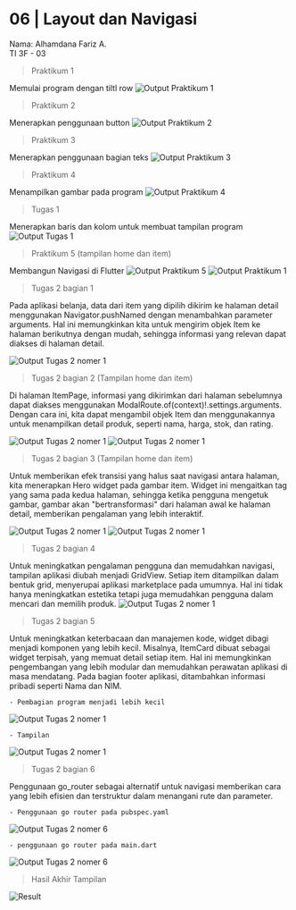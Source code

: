 # 06 | Layout dan Navigasi
Nama: Alhamdana Fariz A.\
TI 3F - 03

> Praktikum 1

Memulai program dengan tiltl row
![Output Praktikum 1](assets/p1.png)

> Praktikum 2

Menerapkan penggunaan button
![Output Praktikum 2](assets/p2.png)

> Praktikum 3

Menerapkan penggunaan bagian teks
![Output Praktikum 3](assets/p3.png)

> Praktikum 4

Menampilkan gambar pada program
![Output Praktikum 4](assets/p4.png)

> Tugas 1

Menerapkan baris dan  kolom untuk membuat tampilan program 
![Output Tugas 1](assets/t1.png)

> Praktikum 5 (tampilan home dan item)

Membangun Navigasi di Flutter
![Output Praktikum 5](assets/p5.1.png)
![Output Praktikum 1](assets/p5.2.png)

> Tugas 2 bagian 1

Pada aplikasi belanja, data dari item yang dipilih dikirim ke halaman detail menggunakan Navigator.pushNamed dengan menambahkan parameter arguments. Hal ini memungkinkan kita untuk mengirim objek Item ke halaman berikutnya dengan mudah, sehingga informasi yang relevan dapat diakses di halaman detail.

![Output Tugas 2 nomer 1](assets/t2.1.png)

> Tugas 2 bagian 2 (Tampilan home dan item)

Di halaman ItemPage, informasi yang dikirimkan dari halaman sebelumnya dapat diakses menggunakan ModalRoute.of(context)!.settings.arguments. Dengan cara ini, kita dapat mengambil objek Item dan menggunakannya untuk menampilkan detail produk, seperti nama, harga, stok, dan rating.

![Output Tugas 2 nomer 1](assets/t2.2a.png)
![Output Tugas 2 nomer 1](assets/t2.2b.png)

> Tugas 2 bagian 3 (Tampilan home dan item)

Untuk memberikan efek transisi yang halus saat navigasi antara halaman, kita menerapkan Hero widget pada gambar item. Widget ini mengaitkan tag yang sama pada kedua halaman, sehingga ketika pengguna mengetuk gambar, gambar akan "bertransformasi" dari halaman awal ke halaman detail, memberikan pengalaman yang lebih interaktif.

![Output Tugas 2 nomer 1](assets/t2.3a.png)
![Output Tugas 2 nomer 1](assets/t2.3b.png)

> Tugas 2 bagian 4

Untuk meningkatkan pengalaman pengguna dan memudahkan navigasi, tampilan aplikasi diubah menjadi GridView. Setiap item ditampilkan dalam bentuk grid, menyerupai aplikasi marketplace pada umumnya. Hal ini tidak hanya meningkatkan estetika tetapi juga memudahkan pengguna dalam mencari dan memilih produk.
![Output Tugas 2 nomer 1](assets/t2.4.gif)

>  Tugas 2 bagian 5

Untuk meningkatkan keterbacaan dan manajemen kode, widget dibagi menjadi komponen yang lebih kecil. Misalnya, ItemCard dibuat sebagai widget terpisah, yang memuat detail setiap item. Hal ini memungkinkan pengembangan yang lebih modular dan memudahkan perawatan aplikasi di masa mendatang.
Pada bagian footer aplikasi, ditambahkan informasi pribadi seperti Nama dan NIM.

    - Pembagian program menjadi lebih kecil
![Output Tugas 2 nomer 1](assets/t2.5a.png)

    - Tampilan
![Output Tugas 2 nomer 1](assets/t2.5.gif)

> Tugas 2 bagian 6

Penggunaan go_router sebagai alternatif untuk navigasi memberikan cara yang lebih efisien dan terstruktur dalam menangani rute dan parameter.

    - Penggunaan go router pada pubspec.yaml
![Output Tugas 2 nomer 6](assets/t2.6a.png)

    - penggunaan go router pada main.dart
![Output Tugas 2 nomer 6](assets/t2.6b.png)




> Hasil Akhir Tampilan

![Result](assets/result.gif)